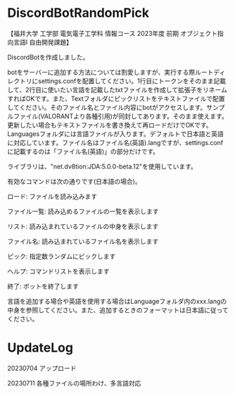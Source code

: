 # DiscordBotRandomPick

【福井大学 工学部 電気電子工学科 情報コース 2023年度 前期 オブジェクト指向言語I 自由開発課題】

DiscordBotを作成しました。

botをサーバーに追加する方法については割愛しますが、実行する際ルートディレクトリにsettings.confを配置してください。1行目にトークンをそのまま記載して、2行目に使いたい言語を記載したtxtファイルを作成して拡張子をリネームすればOKです。また、Textフォルダにピックリストをテキストファイルで配置してください。そのファイル名とファイル内容にbotがアクセスします。サンプルファイル(VALORANTより各種引用)が同封してあります。そのまま使えます。更新したい場合もテキストファイルを書き換えて再ロードだけでOKです。Languagesフォルダには言語ファイルが入ります。デフォルトで日本語と英語に対応しています。ファイル名はファイル名(英語).langですが、settings.confに記載するのは「ファイル名(英語)」の部分だけです。

ライブラリは、"net.dv8tion:JDA:5.0.0-beta.12"を使用しています。

有効なコマンドは次の通りです(日本語の場合)。

ロード: ファイルを読み込みます

ファイル一覧: 読み込めるファイルの一覧を表示します

リスト: 読み込まれているファイルの中身を表示します

ファイル名: 読み込まれているファイル名を表示します

ピック: 指定数ランダムにピックします

ヘルプ: コマンドリストを表示します

終了: ボットを終了します

言語を追加する場合や英語を使用する場合はLanguageフォルダ内のxxx.langの中身を参照してください。また、追加するときのフォーマットは日本語に従ってください。

# UpdateLog
20230704 アップロード

20230711 各種ファイルの場所わけ、多言語対応
